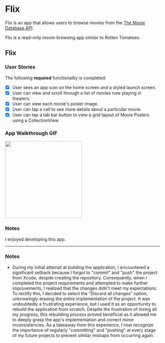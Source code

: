 # Flix

Flix is an app that allows users to browse movies from the [The Movie Database API](http://docs.themoviedb.apiary.io/#).

Flix is a read-only movie-browsing app similar to Rotten Tomatoes.


## Flix 

### User Stories

The following **required** functionality is completed:
- [x] User sees an app icon on the home screen and a styled launch screen.
- [x] User can view and scroll through a list of movies now playing in theaters.
- [x] User can view each movie's poster image.
- [x] User can tap a cell to see more details about a particular movie.
- [x] User can tap a tab bar button to view a grid layout of Movie Posters using a CollectionView.

<!--
The following **bonus** features can be implemented:
- [ ] User can tap a poster in the collection view to see a detailed screen of that movie.
- [ ] In the detail view, when the user taps the poster, a new screen is presented modally where they can view the trailer.
-->

### App Walkthrough GIF

<img src="http://g.recordit.co/SV6Cb7L3bb.gif" width=250><br>

### Notes
I enjoyed developing this app.

---

<!--
## Flix Part 1

### User Stories

The following **required** functionality is completed:

The following **bonus** features can be implemented:
- [x] Run your app on an actual device.
- [ ] Users can view the app on various device sizes and orientations.

### App Walkthrough GIF

<img src="http://g.recordit.co/d82qBcXNW2.gif" width=250><br>
-->

### Notes

- During my initial attempt at building the application, I encountered a significant setback because I forgot to "commit" and "push" the project from Xcode, despite creating the repository. Consequently, when I completed the project requirements and attempted to make further improvements, I realized that the changes didn't meet my expectations. To rectify this, I decided to select the "Discard all changes" option, unknowingly erasing the entire implementation of the project. It was undoubtedly a frustrating experience, but I used it as an opportunity to rebuild the application from scratch. Despite the frustration of losing all my progress, this rebuilding process proved beneficial as it allowed me to deeply grasp the app's implementation and correct minor inconsistencies. As a takeaway from this experience, I now recognize the importance of regularly "committing" and "pushing" at every stage of my future projects to prevent similar mishaps from occurring again.
